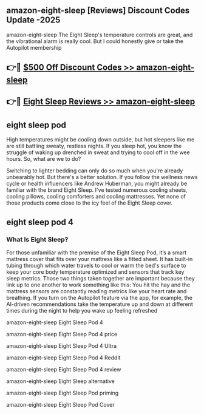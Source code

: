 ## amazon-eight-sleep [Reviews​] Discount Codes Update -2025

amazon-eight-sleep The Eight Sleep's temperature controls are great, and the vibrational alarm is really cool. But I could honestly give or take the Autopilot membership

## 👉🔴 [$500 Off Discount Codes >> amazon-eight-sleep](http://download.freeplayer.one?title=amazon-eight-sleep&ref=18-ES)

## 👉🔴 [Eight Sleep Reviews >> amazon-eight-sleep](http://download.freeplayer.one?title=amazon-eight-sleep&ref=18-ES)

## eight sleep pod

High temperatures might be cooling down outside, but hot sleepers like me are still battling sweaty, restless nights. If you sleep hot, you know the struggle of waking up drenched in sweat and trying to cool off in the wee hours. So, what are we to do?

Switching to lighter bedding can only do so much when you're already unbearably hot. But there's a better solution. If you follow the wellness news cycle or health influencers like Andrew Huberman, you might already be familiar with the brand Eight Sleep. I've tested numerous cooling sheets, cooling pillows, cooling comforters and cooling mattresses. Yet none of those products come close to the icy feel of the Eight Sleep cover.

## eight sleep pod 4

### What Is Eight Sleep?

For those unfamiliar with the premise of the Eight Sleep Pod, it’s a smart mattress cover that fits over your mattress like a fitted sheet. It has built-in tubing through which water travels to cool or warm the bed's surface to keep your core body temperature optimized and sensors that track key sleep metrics. Those two things taken together are important because they link up to one another to work something like this: You hit the hay and the mattress sensors are constantly reading metrics like your heart rate and breathing. If you turn on the Autopilot feature via the app, for example, the AI-driven recommendations take the temperature up and down at different times during the night to help you wake up feeling refreshed

amazon-eight-sleep Eight Sleep Pod 4

amazon-eight-sleep Eight Sleep Pod 4 price

amazon-eight-sleep Eight Sleep Pod 4 Ultra

amazon-eight-sleep Eight Sleep Pod 4 Reddit

amazon-eight-sleep Eight Sleep Pod 4 review

amazon-eight-sleep Eight Sleep alternative

amazon-eight-sleep Eight Sleep Pod priming

amazon-eight-sleep Eight Sleep Pod Cover